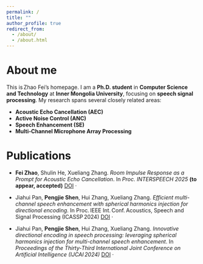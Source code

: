 ```yaml
---
permalink: /
title: ""
author_profile: true
redirect_from: 
  - /about/
  - /about.html
---
```

About me
======
This is Zhao Fei’s homepage. I am a **Ph.D. student** in **Computer Science and Technology** at **Inner Mongolia University**, focusing on **speech signal processing**. My research spans several closely related areas:

- **Acoustic Echo Cancellation (AEC)**
- **Active Noise Control (ANC)**
- **Speech Enhancement (SE)**
- **Multi‑Channel Microphone Array Processing**


Publications
======
- **Fei Zhao**, Shulin He, Xueliang Zhang.
*Room Impulse Response as a Prompt for Acoustic Echo Cancellation*.
In _Proc. INTERSPEECH 2025_ **(to appear, accepted)**
[DOI]([https://arxiv.org/abs/2505.22051]) ·

- Jiahui Pan, **Pengjie Shen**, Hui Zhang, Xueliang Zhang.
*Efficient multi-channel speech enhancement with spherical harmonics injection for directional encoding*.
In Proc. IEEE Int. Conf. Acoustics, Speech and Signal Processing (ICASSP 2024)
[DOI](https://ieeexplore.ieee.org/abstract/document/10445847) ·

- Jiahui Pan, **Pengjie Shen**, Hui Zhang, Xueliang Zhang.
*Innovative directional encoding in speech processing: leveraging spherical harmonics injection for multi-channel speech enhancement*.
 In _Proceedings of the Thirty‑Third International Joint Conference on Artificial Intelligence (IJCAI 2024)_
[DOI]([https://ieeexplore.ieee.org/abstract/document/10445847](https://www.ijcai.org/proceedings/2024/0713.pdf)) ·



<!-- 
Under Review
======
- **Pengjie Shen**, Kangrui Chen, Shulin He, Pengru Chen, Shuqi Yuan, He Kong, Xueliang Zhang, Zhong-Qiu Wang
*Listen to Extract: Onset-Prompted Target Speaker Extraction*.
Submitted to _IEEE/ACM Transactions on Audio, Speech and Language Processing (TASLP)_, **under review**
[Preprint]([https://arxiv.org/abs/2506.12345](https://arxiv.org/abs/2505.05114)) ·
-->
